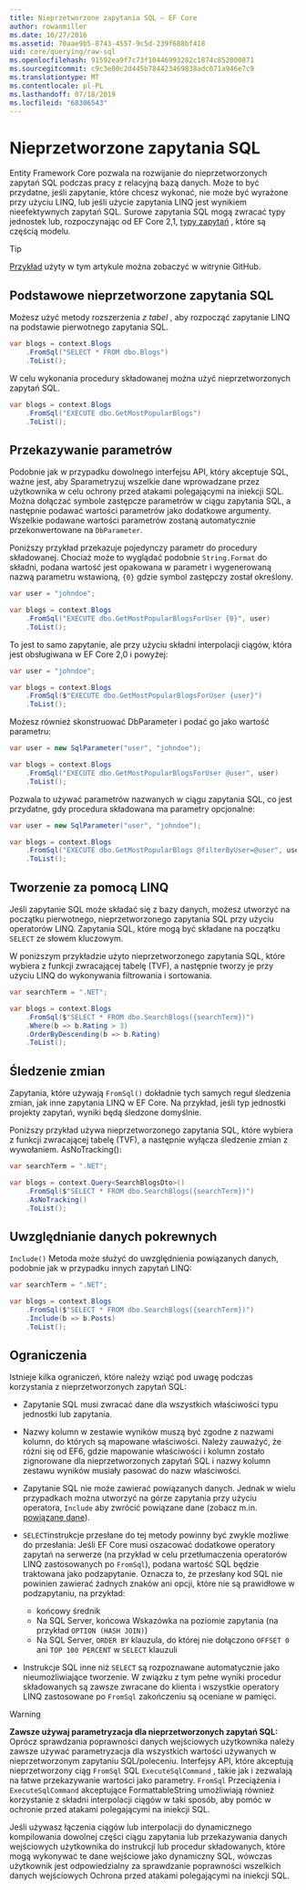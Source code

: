 ```yaml
---
title: Nieprzetworzone zapytania SQL — EF Core
author: rowanmiller
ms.date: 10/27/2016
ms.assetid: 70aae9b5-8743-4557-9c5d-239f688bf418
uid: core/querying/raw-sql
ms.openlocfilehash: 91592ea9f7c73f10446993282c1874c852000871
ms.sourcegitcommit: c9c3e00c2d445b784423469838adc071a946e7c9
ms.translationtype: MT
ms.contentlocale: pl-PL
ms.lasthandoff: 07/18/2019
ms.locfileid: "68306543"
---
```

# <a name="raw-sql-queries"></a>Nieprzetworzone zapytania SQL

Entity Framework Core pozwala na rozwijanie do nieprzetworzonych zapytań SQL podczas pracy z relacyjną bazą danych. Może to być przydatne, jeśli zapytanie, które chcesz wykonać, nie może być wyrażone przy użyciu LINQ, lub jeśli użycie zapytania LINQ jest wynikiem nieefektywnych zapytań SQL. Surowe zapytania SQL mogą zwracać typy jednostek lub, rozpoczynając od EF Core 2,1, [typy zapytań](xref:core/modeling/query-types) , które są częścią modelu.

> [!TIP]  
> [Przykład](https://github.com/aspnet/EntityFramework.Docs/tree/master/samples/core/Querying) użyty w tym artykule można zobaczyć w witrynie GitHub.

## <a name="basic-raw-sql-queries"></a>Podstawowe nieprzetworzone zapytania SQL

Możesz użyć metody rozszerzenia *z tabel* , aby rozpocząć zapytanie LINQ na podstawie pierwotnego zapytania SQL.

<!-- [!code-csharp[Main](samples/core/Querying/Querying/RawSQL/Sample.cs)] -->
``` csharp
var blogs = context.Blogs
    .FromSql("SELECT * FROM dbo.Blogs")
    .ToList();
```

W celu wykonania procedury składowanej można użyć nieprzetworzonych zapytań SQL.

<!-- [!code-csharp[Main](samples/core/Querying/Querying/RawSQL/Sample.cs)] -->
``` csharp
var blogs = context.Blogs
    .FromSql("EXECUTE dbo.GetMostPopularBlogs")
    .ToList();
```

## <a name="passing-parameters"></a>Przekazywanie parametrów

Podobnie jak w przypadku dowolnego interfejsu API, który akceptuje SQL, ważne jest, aby Sparametryzuj wszelkie dane wprowadzane przez użytkownika w celu ochrony przed atakami polegającymi na iniekcji SQL. Można dołączać symbole zastępcze parametrów w ciągu zapytania SQL, a następnie podawać wartości parametrów jako dodatkowe argumenty. Wszelkie podawane wartości parametrów zostaną automatycznie przekonwertowane na `DbParameter`.

Poniższy przykład przekazuje pojedynczy parametr do procedury składowanej. Chociaż może to wyglądać podobnie `String.Format` do składni, podana wartość jest opakowana w parametr i wygenerowaną nazwą parametru wstawioną, `{0}` gdzie symbol zastępczy został określony.

<!-- [!code-csharp[Main](samples/core/Querying/Querying/RawSQL/Sample.cs)] -->
``` csharp
var user = "johndoe";

var blogs = context.Blogs
    .FromSql("EXECUTE dbo.GetMostPopularBlogsForUser {0}", user)
    .ToList();
```

To jest to samo zapytanie, ale przy użyciu składni interpolacji ciągów, która jest obsługiwana w EF Core 2,0 i powyżej:

<!-- [!code-csharp[Main](samples/core/Querying/Querying/RawSQL/Sample.cs)] -->
``` csharp
var user = "johndoe";

var blogs = context.Blogs
    .FromSql($"EXECUTE dbo.GetMostPopularBlogsForUser {user}")
    .ToList();
```

Możesz również skonstruować DbParameter i podać go jako wartość parametru:

<!-- [!code-csharp[Main](samples/core/Querying/Querying/RawSQL/Sample.cs)] -->
``` csharp
var user = new SqlParameter("user", "johndoe");

var blogs = context.Blogs
    .FromSql("EXECUTE dbo.GetMostPopularBlogsForUser @user", user)
    .ToList();
```

Pozwala to używać parametrów nazwanych w ciągu zapytania SQL, co jest przydatne, gdy procedura składowana ma parametry opcjonalne:

<!-- [!code-csharp[Main](samples/core/Querying/Querying/RawSQL/Sample.cs)] -->
``` csharp
var user = new SqlParameter("user", "johndoe");

var blogs = context.Blogs
    .FromSql("EXECUTE dbo.GetMostPopularBlogs @filterByUser=@user", user)
    .ToList();
```

## <a name="composing-with-linq"></a>Tworzenie za pomocą LINQ

Jeśli zapytanie SQL może składać się z bazy danych, możesz utworzyć na początku pierwotnego, nieprzetworzonego zapytania SQL przy użyciu operatorów LINQ. Zapytania SQL, które mogą być składane na początku `SELECT` ze słowem kluczowym.

W poniższym przykładzie użyto nieprzetworzonego zapytania SQL, które wybiera z funkcji zwracającej tabelę (TVF), a następnie tworzy je przy użyciu LINQ do wykonywania filtrowania i sortowania.

<!-- [!code-csharp[Main](samples/core/Querying/Querying/RawSQL/Sample.cs)] -->
``` csharp
var searchTerm = ".NET";

var blogs = context.Blogs
    .FromSql($"SELECT * FROM dbo.SearchBlogs({searchTerm})")
    .Where(b => b.Rating > 3)
    .OrderByDescending(b => b.Rating)
    .ToList();
```

## <a name="change-tracking"></a>Śledzenie zmian

Zapytania, które używają `FromSql()` dokładnie tych samych reguł śledzenia zmian, jak inne zapytania LINQ w EF Core. Na przykład, jeśli typ jednostki projekty zapytań, wyniki będą śledzone domyślnie.  

Poniższy przykład używa nieprzetworzonego zapytania SQL, które wybiera z funkcji zwracającej tabelę (TVF), a następnie wyłącza śledzenie zmian z wywołaniem. AsNoTracking():

<!-- [!code-csharp[Main](samples/core/Querying/Querying/RawSQL/Sample.cs)] -->
``` csharp
var searchTerm = ".NET";

var blogs = context.Query<SearchBlogsDto>()
    .FromSql($"SELECT * FROM dbo.SearchBlogs({searchTerm})")
    .AsNoTracking()
    .ToList();
```

## <a name="including-related-data"></a>Uwzględnianie danych pokrewnych

`Include()` Metoda może służyć do uwzględnienia powiązanych danych, podobnie jak w przypadku innych zapytań LINQ:

<!-- [!code-csharp[Main](samples/core/Querying/Querying/RawSQL/Sample.cs)] -->
``` csharp
var searchTerm = ".NET";

var blogs = context.Blogs
    .FromSql($"SELECT * FROM dbo.SearchBlogs({searchTerm})")
    .Include(b => b.Posts)
    .ToList();
```

## <a name="limitations"></a>Ograniczenia

Istnieje kilka ograniczeń, które należy wziąć pod uwagę podczas korzystania z nieprzetworzonych zapytań SQL:

* Zapytanie SQL musi zwracać dane dla wszystkich właściwości typu jednostki lub zapytania.

* Nazwy kolumn w zestawie wyników muszą być zgodne z nazwami kolumn, do których są mapowane właściwości. Należy zauważyć, że różni się od EF6, gdzie mapowanie właściwości i kolumn zostało zignorowane dla nieprzetworzonych zapytań SQL i nazwy kolumn zestawu wyników musiały pasować do nazw właściwości.

* Zapytanie SQL nie może zawierać powiązanych danych. Jednak w wielu przypadkach można utworzyć na górze zapytania przy użyciu operatora, `Include` aby zwrócić powiązane dane (zobacz m.in. [powiązane dane](#including-related-data)).

* `SELECT`instrukcje przesłane do tej metody powinny być zwykle możliwe do przesłania: Jeśli EF Core musi oszacować dodatkowe operatory zapytań na serwerze (na przykład w celu przetłumaczenia operatorów LINQ zastosowanych po `FromSql`), podana wartość SQL będzie traktowana jako podzapytanie. Oznacza to, że przesłany kod SQL nie powinien zawierać żadnych znaków ani opcji, które nie są prawidłowe w podzapytaniu, na przykład:
  * końcowy średnik
  * Na SQL Server, końcowa Wskazówka na poziomie zapytania (na przykład `OPTION (HASH JOIN)`)
  * Na SQL Server, `ORDER BY` klauzula, do której nie dołączono `OFFSET 0` ani `TOP 100 PERCENT` w `SELECT` klauzuli

* Instrukcje SQL inne niż `SELECT` są rozpoznawane automatycznie jako nieumożliwiające tworzenie. W związku z tym pełne wyniki procedur składowanych są zawsze zwracane do klienta i wszystkie operatory LINQ zastosowane po `FromSql` zakończeniu są oceniane w pamięci.

> [!WARNING]  
> **Zawsze używaj parametryzacja dla nieprzetworzonych zapytań SQL:** Oprócz sprawdzania poprawności danych wejściowych użytkownika należy zawsze używać parametryzacja dla wszystkich wartości używanych w nieprzetworzonym zapytaniu SQL/poleceniu. Interfejsy API, które akceptują nieprzetworzony ciąg `FromSql` SQL `ExecuteSqlCommand` , takie jak i zezwalają na łatwe przekazywanie wartości jako parametry. `FromSql` Przeciążenia i `ExecuteSqlCommand` akceptujące FormattableString umożliwiają również korzystanie z składni interpolacji ciągów w taki sposób, aby pomóc w ochronie przed atakami polegającymi na iniekcji SQL. 
> 
> Jeśli używasz łączenia ciągów lub interpolacji do dynamicznego kompilowania dowolnej części ciągu zapytania lub przekazywania danych wejściowych użytkownika do instrukcji lub procedur składowanych, które mogą wykonywać te dane wejściowe jako dynamiczny SQL, wówczas użytkownik jest odpowiedzialny za sprawdzanie poprawności wszelkich danych wejściowych Ochrona przed atakami polegającymi na iniekcji SQL.
